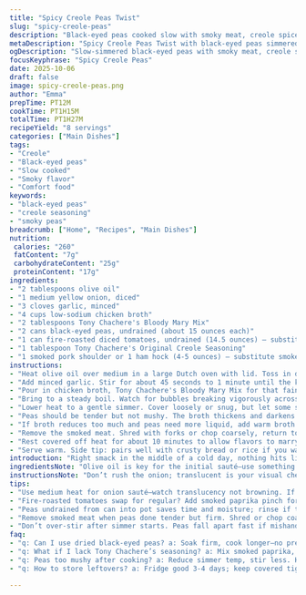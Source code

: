 ```yaml
---
title: "Spicy Creole Peas Twist"
slug: "spicy-creole-peas"
description: "Black-eyed peas cooked slow with smoky meat, creole spices, and a hit of Bloody Mary mix. Uses chicken broth, diced tomatoes, and original creole seasoning. The peas soft but intact, the broth rich and spicy. Smoky flavors from ham hock or a pork shoulder substitute. A little extra seasoning at the end for punch. Slow simmer, stirring occasionally, until that perfect doneness where moisture locks in but broth thickens slightly."
metaDescription: "Spicy Creole Peas Twist with black-eyed peas simmered slow in smoky broth, creole spices, and a hit of Bloody Mary mix. Rich, hearty flavors, tender but intact peas."
ogDescription: "Slow-simmered black-eyed peas with smoky meat, creole spices, and Bloody Mary mix. Tender peas, thickened broth, and deep smoky heat for a soulful bite."
focusKeyphrase: "Spicy Creole Peas"
date: 2025-10-06
draft: false
image: spicy-creole-peas.png
author: "Emma"
prepTime: PT12M
cookTime: PT1H15M
totalTime: PT1H27M
recipeYield: "8 servings"
categories: ["Main Dishes"]
tags:
- "Creole"
- "Black-eyed peas"
- "Slow cooked"
- "Smoky flavor"
- "Comfort food"
keywords:
- "black-eyed peas"
- "creole seasoning"
- "smoky peas"
breadcrumb: ["Home", "Recipes", "Main Dishes"]
nutrition: 
 calories: "260"
 fatContent: "7g"
 carbohydrateContent: "25g"
 proteinContent: "17g"
ingredients:
- "2 tablespoons olive oil"
- "1 medium yellow onion, diced"
- "3 cloves garlic, minced"
- "4 cups low-sodium chicken broth"
- "2 tablespoons Tony Chachere's Bloody Mary Mix"
- "2 cans black-eyed peas, undrained (about 15 ounces each)"
- "1 can fire-roasted diced tomatoes, undrained (14.5 ounces) — substitution for regular diced tomatoes for deeper flavor"
- "1 tablespoon Tony Chachere's Original Creole Seasoning"
- "1 smoked pork shoulder or 1 ham hock (4-5 ounces) — substitute smoked turkey leg or smoked sausage"
instructions:
- "Heat olive oil over medium in a large Dutch oven with lid. Toss in diced onion. Stir frequently. Watch for translucency—about 4-6 minutes here. Onions soften, edges slightly golden. That’s your signal to add garlic."
- "Add minced garlic. Stir for about 45 seconds to 1 minute until the kitchen fills with that pungent aroma—don't let it burn, or bitterness sneaks in."
- "Pour in chicken broth, Tony Chachere's Bloody Mary Mix for that faint tomato and spice punch, the black-eyed peas straight from the can, fire-roasted diced tomatoes with juices, and original Creole seasoning. Toss in smoked pork shoulder or ham hock whole. Stir gently but thoroughly."
- "Bring to a steady boil. Watch for bubbles breaking vigorously across the surface."
- "Lower heat to a gentle simmer. Cover loosely or snug, but let some steam escape visible now and then. Let sit covered, stirring only every 20 minutes or so. This is patience-focused cooking, about 1 hour to 1 hour 15 minutes."
- "Peas should be tender but not mushy. The broth thickens and darkens slightly with evaporation and flavors melding."
- "If broth reduces too much and peas need more liquid, add warm broth or water sparingly—too much dulls flavor."
- "Remove the smoked meat. Shred with forks or chop coarsely, return to pot. Taste test now—add more Tony Chachere’s if wanting extra zip. Another good pinch won’t hurt."
- "Rest covered off heat for about 10 minutes to allow flavors to marry. Thickness settles, aromas deepen."
- "Serve warm. Side tip: pairs well with crusty bread or rice if you want to stretch servings."
introduction: "Right smack in the middle of a cold day, nothing hits like black-eyed peas simmered slow with smoky meat and creole fire. You want peas tender but holding shape, broth spicy and robust. I learned quickly that sloppy stirring kills texture, while the right slow simmer pulls flavors tight. Garlic hits early for aroma; the onion softens nice but leaves a slight bite beneath. Adding fire-roasted tomatoes changed the game—smokier, deeper than plain diced. If you don't have Tony Chachere’s, a mix of smoked paprika, cayenne, garlic powder can stand in, though it’s not quite the same punch. This meal smells like a southern hug. That Bloody Mary Mix addition was a lucky find—adds an unexpected tomato-spice tang, subtle but real. Meat choice flexible—use what’s handy, just slow smoked mostly. Peas soak it all up."
ingredientsNote: "Olive oil is key for the initial sauté—use something neutral to let spices shine. Yellow onions balance sweetness and sharpness. Garlic, of course, not an option to skip or swap out. Fire-roasted diced tomatoes add a smoky note; if unavailable, regular diced will do, maybe add a pinch of smoked paprika to compensate. Chicken broth gives body and depth; vegetable broth works if you avoid meat, but keep seasoning punchier. Tony Chachere’s Bloody Mary Mix isn’t essential; you can use Worcestershire sauce with a splash of hot sauce instead. For the smoky meat, ham hock is classic, but a pork shoulder or smoked turkey leg works fine. Fresh smoked sausage sliced in is an unexpected but welcome variation. If you’re cautious on salt, reduce Creole seasoning at start and adjust at end—better to add than to try and fix salt rush."
instructionsNote: "Don’t rush the onion; translucent is your visual checkpoint, no browned bits allowed here—those add bitterness. Garlic stage is short and delicate—once fragrance hits (that garlic-sweet nuttiness), move on fast. Adding all liquids and peas together saves time; peas will absorb flavor while breaking down. Boiling then dropping to simmer should be a visible shift—rolling boil looks energetic, simmer a gentle dance of bubbles. Stir occasionally to avoid sticking but don’t overdo it or risk breaking peas. Watch pot sides—if residue thickens, add small warm broth splashes, not cold water that stuns cooking. When peas just soften, taste and texture align; meat removal lets you shred quickly and return, creating little flavor pulls in each bite. Rest time after cooking lets broth thicken and flavors marry—skip that rest and liquid tastes flat. Serve with a slotted spoon or ladle, making sure to get meat in each bite."
tips:
- "Use medium heat for onion sauté—watch translucency not browning. If charred, quick bitterness sneaks in. Stir often but gently. Timing varies; scent onion sweetness before garlic add. Garlic stage short; pull as soon as aroma peaks. Garlic burning clobbers flavor. Small pan size, more care on heat."
- "Fire-roasted tomatoes swap for regular? Add smoked paprika pinch for missing smokiness. Worcestershire and hot sauce sub Bloody Mary mix but less tang, more heat. Broth choice important—vegetable broth used but boost seasoning counts. Meat type flexible. Smoked turkey leg makes lighter version, sausage adds fat and texture twists."
- "Peas undrained from can into pot saves time and moisture; rinse if too salty. Simmer low and slow—higher heat mushes peas, breaks skins. Stir occasionally or peas stick bottom. Add warm broth or water sparingly to avoid flavor dilution and temperature drops. Watch pot sides; thick residue signals adding liquid."
- "Remove smoked meat when peas done tender but firm. Shred or chop coarse—returns texture and scattered smoky bits bite. Taste test before seasoning final pinch. Creole seasoning can overwhelm if added too early—better boost later. Rest covered off heat for flavor layers to knit. Thickens broth; skip rest for flat taste."
- "Don’t over-stir after simmer starts. Peas fall apart fast if mishandled. Bubble size changes from boil to simmer tell heat rightness. Simmer bubbles small, slow, dispersed. Rolling boil bubbles roar and break violently across surface. Cooking time loosely 1 to 1 hour 15 minutes but depend on pea brand, can thickness."
faq:
- "q: Can I use dried black-eyed peas? a: Soak firm, cook longer—no precise time here. Watch texture, softness without mush. More liquid needed. Same smoky base applies but start meat earlier to infuse deep savory notes."
- "q: What if I lack Tony Chachere’s seasoning? a: Mix smoked paprika, cayenne, garlic powder, salt. Worcestershire plus hot sauce adds tangy heat. Experiment but flavor won’t match original complexity. Creole blends have balance—don’t overdo one spice; keep blend dynamic."
- "q: Peas too mushy after cooking? a: Reduce simmer temp, stir less. High heat breaks skin fast. Choose cans with firmer peas or rinse prior—some brands vary. Start timing once boil drops to simmer; avoid rushing. Thickening broth shows evaporation; thin broth means short cook or excess water added."
- "q: How to store leftovers? a: Fridge good 3-4 days; keep covered tight. Reheat gently on low, add splash broth if thick. Freeze works but texture softens; pea skins may burst further. Thaw overnight in fridge preferred. Stir after warming as broth separates slightly."

---
```

